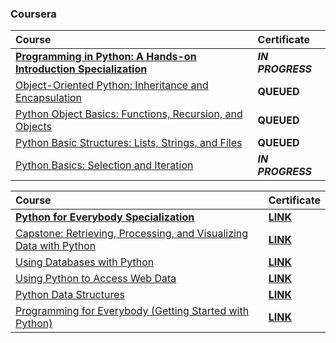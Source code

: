 ### Coursera

<div align="justify">

| Course | Certificate |
| :----- | :----- |
| [**Programming in Python: A Hands-on Introduction Specialization**](https://www.coursera.org/specializations/hands-on-python) | **_IN PROGRESS_** |
| [Object-Oriented Python: Inheritance and Encapsulation](https://www.coursera.org/learn/object-oriented-python?specialization=hands-on-python) | **QUEUED** |
| [Python Object Basics: Functions, Recursion, and Objects](https://www.coursera.org/learn/python-object-basics?specialization=hands-on-python) | **QUEUED** |
| [Python Basic Structures: Lists, Strings, and Files](https://www.coursera.org/learn/python-basic-structures-lists-strings-and-files?specialization=hands-on-python) | **QUEUED** |
| [Python Basics: Selection and Iteration](https://www.coursera.org/learn/codio-python-basics?specialization=hands-on-python) | **_IN PROGRESS_** |

</div>

<div align="justify">

| Course | Certificate |
| :----- | :----- |
| [**Python for Everybody Specialization**](https://www.coursera.org/specializations/python) | [**LINK**](https://storage.googleapis.com/course-certificates/01-01-coursera/01-01-python-for-everybody-specialization/python-for-everybody.pdf) |
| [Capstone: Retrieving, Processing, and Visualizing Data with Python](https://www.coursera.org/learn/python-data-visualization?specialization=python) | [**LINK**](https://storage.googleapis.com/course-certificates/01-01-coursera/01-01-python-for-everybody-specialization/05-01-capstone-retrieving-processing-and-visualizing-data-with-python.pdf) |
| [Using Databases with Python](https://www.coursera.org/learn/python-databases?specialization=python) | [**LINK**](https://storage.googleapis.com/course-certificates/01-01-coursera/01-01-python-for-everybody-specialization/04-01-using-databases-with-python.pdf) |
| [Using Python to Access Web Data](https://www.coursera.org/learn/python-network-data?specialization=python) | [**LINK**](https://storage.googleapis.com/course-certificates/01-01-coursera/01-01-python-for-everybody-specialization/03-01-using-python-to-access-web-data.pdf) |
| [Python Data Structures](https://www.coursera.org/learn/python-data?specialization=python) | [**LINK**](https://storage.googleapis.com/course-certificates/01-01-coursera/01-01-python-for-everybody-specialization/02-01-python-data-structures.pdf) |
| [Programming for Everybody (Getting Started with Python)](https://www.coursera.org/learn/python?specialization=python) | [**LINK**](https://storage.googleapis.com/course-certificates/01-01-coursera/01-01-python-for-everybody-specialization/01-01-programming-for-everybody.pdf) |

</div>
